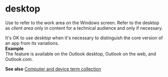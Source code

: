 # desktop

Use to refer to the work area on the Windows screen. Refer to the desktop as *client area* only in content 
for a technical audience and only if necessary.

It's OK to use *desktop* when it's necessary to distinguish the core version of an app from its variations.  
**Example**  
The feature is available on the Outlook desktop, Outlook on the web, and Outlook.com.

**See also** [Computer and device term collection](../term-collections/computer-device-terms.md)
